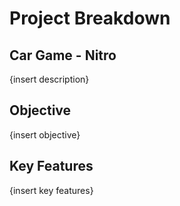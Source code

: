 # Project Breakdown

## Car Game - Nitro

{insert description}

## Objective

{insert objective}

## Key Features

{insert key features}